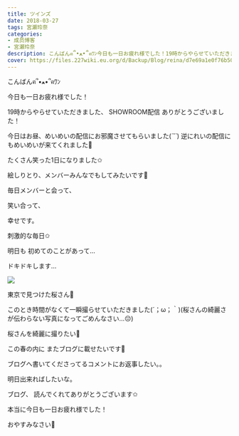 ```yaml
---
title: ツインズ
date: 2018-03-27
tags: 宮瀬玲奈
categories: 
- 成员博客
- 宮瀬玲奈
description: こんばんฅ՞•ﻌ•՞ฅﾜﾝ今日も一日お疲れ様でした！19時からやらせていただきました、SHOWROOM配信ありがとうございました！今日はお昼、めいめいの配信にお邪魔させてもらいまし...
cover: https://files.227wiki.eu.org/d/Backup/Blog/reina/d7e69a1e0f76b50b1c995e3674486.jpg 
---
```




こんばんฅ՞•ﻌ•՞ฅﾜﾝ


今日も一日お疲れ様でした！







19時からやらせていただきました、
SHOWROOM配信
ありがとうございました！


今日はお昼、めいめいの配信にお邪魔させてもらいました(*´˘`*)
逆にれいの配信にもめいめいが来てくれました💓





たくさん笑った1日になりました✩





絵しりとり、メンバーみんなでもしてみたいです💓




毎日メンバーと会って、

笑い合って、

幸せです。






刺激的な毎日✩












明日も
初めてのことがあって...


ドキドキします...




















![](https://files.227wiki.eu.org/d/Backup/Blog/reina/d7e69a1e0f76b50b1c995e3674486.jpg)




東京で見つけた桜さん🌸

このとき時間がなくて一瞬撮らせていただきました(´；ω；｀)(桜さんの綺麗さが伝わらない写真になってごめんなさい...😔)


桜さんを綺麗に撮りたい🌸

この春の内に
またブログに載せたいです🌸















ブログへ書いてくださってるコメントにお返事したい。。


明日出来ればしたいな。












ブログ、
読んでくれてありがとうございます✩


本当に今日も一日お疲れ様でした！



おやすみなさい💓


